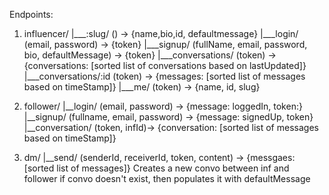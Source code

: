 Endpoints:
1. influencer/
    |___:slug/ () -> {name,bio,id, defaultmessage}
    |___login/ (email, password) -> {token}
    |___signup/ (fullName, email, password, bio, defaultMessage) -> {token}
    |___conversations/ (token) -> {conversations: [sorted list of conversations based on lastUpdated]}
    |___conversations/:id (token) -> {messages: [sorted list of messages based on timeStamp]}
    |___me/ (token) -> {name, id, slug}



2. follower/
    |__login/ (email, password) -> {message: loggedIn, token:}
    |__signup/ (fullname, email, password) -> {message: signedUp, token}
    |__conversation/ (token, infId)-> {conversation: [sorted list of messages based on timeStamp]}



3. dm/
    |__send/ (senderId, receiverId, token, content) -> {messgaes: [sorted list of messages]}
        Creates a new convo between inf and follower if convo doesn't exist, then populates it with defaultMessage